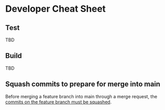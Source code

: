 # Developer Cheat Sheet

## Test

TBD

## Build

TBD

## Squash commits to prepare for merge into main

Before merging a feature branch into main through a merge request, the
[commits on the feature branch must be squashed](../../devtools/squash/README.md).

